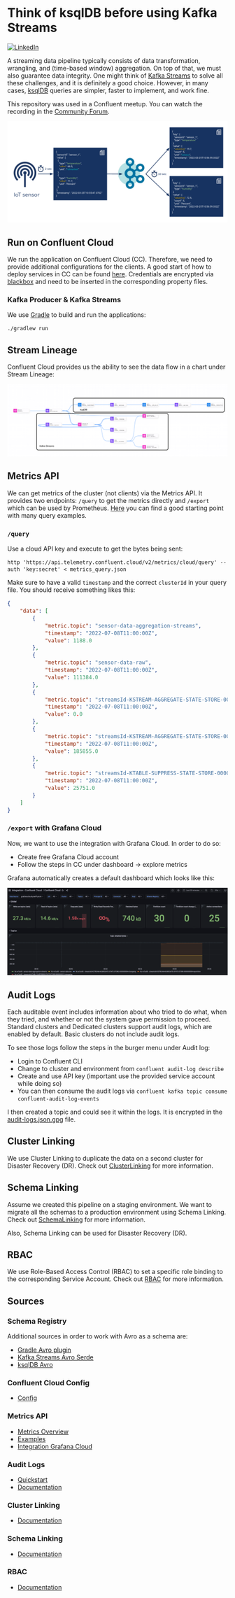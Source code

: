 # Think of ksqlDB before using Kafka Streams

[![LinkedIn][linkedin-shield]][linkedin-url]

A streaming data pipeline typically consists of data transformation, wrangling, and (time-based window) aggregation. On top of that, we must also guarantee data integrity. One might think of [Kafka Streams](https://kafka.apache.org/documentation/streams/) to solve all these challenges, and it is definitely a good choice. However, in many cases, [ksqlDB](https://ksqldb.io/) queries are simpler, faster to implement, and work fine.

This repository was used in a Confluent meetup. You can watch the recording in the [Community Forum](https://forum.confluent.io/t/recording-ready-to-view-speaker-q-a-thread-30-march-2022-think-of-using-ksqldb-before-using-kafka-streams/4450).

![](image.png)


## Run on Confluent Cloud

We run the application on Confluent Cloud (CC). Therefore, we need to provide additional
configurations for the clients. A good start of how to deploy services in CC can be found
[here](https://docs.confluent.io/cloud/current/client-apps/config-client.html).
Credentials are encrypted via [blackbox](https://github.com/StackExchange/blackbox#installation-instructions)
and need to be inserted in the corresponding property files.

### Kafka Producer & Kafka Streams

We use [Gradle](https://gradle.org/) to build and run the applications:

```shell
./gradlew run
```

## Stream Lineage

Confluent Cloud provides us the ability to see the data flow in a chart under 
Stream Lineage:

![](StreamLineage.png)

## Metrics API

We can get metrics of the cluster (not clients) via the Metrics API. It provides two endpoints:
`/query` to get the metrics directly and `/export` which can be used by Prometheus.
[Here](https://docs.confluent.io/cloud/current/monitoring/metrics-api.html#prometheus) you can find a good starting point
with many query examples.

### `/query`

Use a cloud API key and execute to get the bytes being sent:

```shell
http 'https://api.telemetry.confluent.cloud/v2/metrics/cloud/query' --auth 'key:secret' < metrics_query.json
```
Make sure to have a valid `timestamp` and the correct `clusterId` in your query file.
You should receive something likes this:

````json
{
    "data": [
        {
            "metric.topic": "sensor-data-aggregation-streams",
            "timestamp": "2022-07-08T11:00:00Z",
            "value": 1188.0
        },
        {
            "metric.topic": "sensor-data-raw",
            "timestamp": "2022-07-08T11:00:00Z",
            "value": 111384.0
        },
        {
            "metric.topic": "streamsId-KSTREAM-AGGREGATE-STATE-STORE-0000000004-changelog",
            "timestamp": "2022-07-08T11:00:00Z",
            "value": 0.0
        },
        {
            "metric.topic": "streamsId-KSTREAM-AGGREGATE-STATE-STORE-0000000004-repartition",
            "timestamp": "2022-07-08T11:00:00Z",
            "value": 185855.0
        },
        {
            "metric.topic": "streamsId-KTABLE-SUPPRESS-STATE-STORE-0000000010-changelog",
            "timestamp": "2022-07-08T11:00:00Z",
            "value": 25751.0
        }
    ]
}
````

### `/export` with Grafana Cloud

Now, we want to use the integration with Grafana Cloud. In order to do so:

* Create free Grafana Cloud account
* Follow the steps in CC under dashboard -> explore metrics

Grafana automatically creates a default dashboard which looks like this:

![](GrafanaCloud.png)

## Audit Logs
Each auditable event includes information about who tried to do what,
when they tried, and whether or not the system gave permission to proceed.
Standard clusters and Dedicated clusters support audit logs, which are enabled by default.
Basic clusters do not include audit logs.

To see those logs follow the steps in the burger menu under Audit log:

* Login to Confluent CLI
* Change to cluster and environment from `confluent audit-log describe`
* Create and use API key (important use the provided service account while doing so)
* You can then consume the audit logs via `confluent kafka topic consume confluent-audit-log-events`

I then created a topic and could see it within the logs.
It is encrypted in the [audit-logs.json.gpg](audit-logs.json.gpg) file.

## Cluster Linking

We use Cluster Linking to duplicate the data on a second cluster for Disaster Recovery (DR).
Check out [ClusterLinking](ClusterLinking/README.md) for more information.

## Schema Linking

Assume we created this pipeline on a staging environment.
We want to migrate all the schemas to a production environment using Schema Linking.
Check out [SchemaLinking](SchemaLinking/README.md) for more information.

Also, Schema Linking can be used for Disaster Recovery (DR).

## RBAC
We use Role-Based Access Control (RBAC) to set a specific role binding
to the corresponding Service Account. 
Check out [RBAC](RBAC/README.md) for more information.

## Sources

### Schema Registry
Additional sources in order to work with Avro as a schema are:

* [Gradle Avro plugin](https://github.com/davidmc24/gradle-avro-plugin)
* [Kafka Streams Avro Serde](https://docs.confluent.io/platform/current/streams/developer-guide/datatypes.html)
* [ksqlDB Avro](https://docs.ksqldb.io/en/latest/reference/serialization/#avro)

### Confluent Cloud Config
* [Config](https://docs.confluent.io/cloud/current/client-apps/config-client.html)

### Metrics API
* [Metrics Overview](https://docs.confluent.io/cloud/current/client-apps/monitoring.html)
* [Examples](https://docs.confluent.io/cloud/current/monitoring/metrics-api.html#query-for-bytes-sent-to-consumers-per-minute-grouped-by-topic)
* [Integration Grafana Cloud](https://grafana.com/docs/grafana-cloud/integrations/integrations/integration-confluent-cloud/)

### Audit Logs
* [Quickstart](https://docs.confluent.io/cloud/current/monitoring/audit-logging/configure.html)
* [Documentation](https://docs.confluent.io/platform/current/security/audit-logs/audit-logs-concepts.html)

### Cluster Linking
* [Documentation](https://docs.confluent.io/cloud/current/multi-cloud/cluster-linking/index.html)

### Schema Linking
* [Documentation](https://docs.confluent.io/cloud/current/sr/schema-linking.html)

### RBAC
* [Documentation](https://docs.confluent.io/cloud/current/access-management/access-control/cloud-rbac.html#manage-rbac-using-the-confluent-cli)


[linkedin-shield]: https://img.shields.io/badge/-LinkedIn-black.svg?style=flat-square&logo=linkedin&colorB=555
[linkedin-url]: https://www.linkedin.com/in/patrick-neff-7bb3b21a4/

